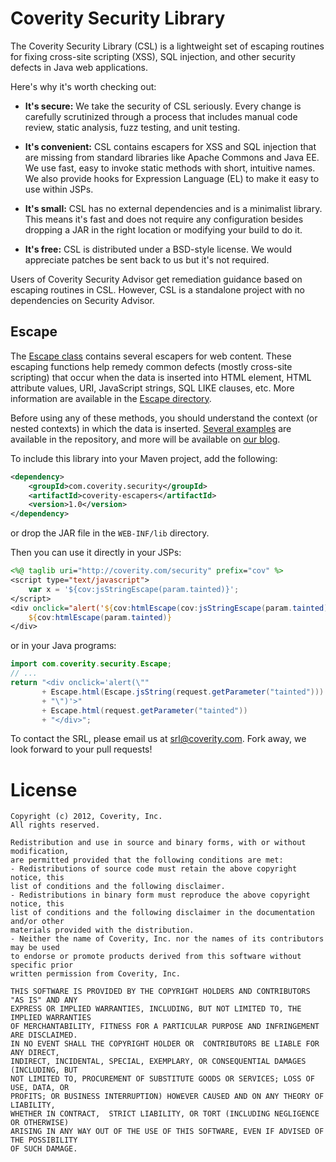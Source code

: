 # Coverity Security Library
The Coverity Security Library (CSL) is a lightweight set of escaping routines for fixing cross-site scripting (XSS), SQL injection, and other security defects in Java web applications.

Here's why it's worth checking out:

* **It's secure:** We take the security of CSL seriously. Every change is carefully scrutinized through a process that includes manual code review, static analysis, fuzz testing, and unit testing.

* **It's convenient:** CSL contains escapers for XSS and SQL injection that are missing from standard libraries like Apache Commons and Java EE.  We use fast, easy to invoke static methods with short, intuitive names.  We also provide hooks for Expression Language (EL) to make it easy to use within JSPs.

* **It's small:** CSL has no external dependencies and is a minimalist library. This means it's fast and does not require any configuration besides dropping a JAR in the right location or modifying your build to do it. 

* **It's free:** CSL is distributed under a BSD-style license.  We would appreciate patches be sent back to us but it's not required.

Users of Coverity Security Advisor get remediation guidance based on escaping routines in CSL.  However, CSL is a standalone project with no dependencies on Security Advisor.


## Escape

The [Escape class](https://github.com/coverity/coverity-security-library/tree/develop/coverity-escapers) contains several escapers for web content. These escaping functions help remedy common defects (mostly cross-site scripting) that occur when the data is inserted into HTML element, HTML attribute values, URI, JavaScript strings, SQL LIKE clauses, etc. More information are available in the [Escape directory](https://github.com/coverity/coverity-security-library/tree/develop/coverity-escapers).

Before using any of these methods, you should understand the context (or nested contexts) in which the data is inserted. [Several examples](https://github.com/coverity/coverity-security-library/tree/develop/coverity-escapers/samples) are available in the repository, and more will be available on [our blog](https://communities.coverity.com/blogs/security).

To include this library into your Maven project, add the following:

```xml
<dependency>
    <groupId>com.coverity.security</groupId>
    <artifactId>coverity-escapers</artifactId>
    <version>1.0</version>
</dependency>
```

or drop the JAR file in the <code>WEB-INF/lib</code> directory.

Then you can use it directly in your JSPs:

```jsp
<%@ taglib uri="http://coverity.com/security" prefix="cov" %>
<script type="text/javascript">
    var x = '${cov:jsStringEscape(param.tainted)}';
</script>
<div onclick="alert('${cov:htmlEscape(cov:jsStringEscape(param.tainted))}')">
    ${cov:htmlEscape(param.tainted)}
</div>
```

or in your Java programs:

```java
import com.coverity.security.Escape;
// ...
return "<div onclick='alert(\"" 
       + Escape.html(Escape.jsString(request.getParameter("tainted")))
       + "\")'>" 
       + Escape.html(request.getParameter("tainted")) 
       + "</div>";
```

To contact the SRL, please email us at <srl@coverity.com>. Fork away, we look forward to your pull requests!

# License
    Copyright (c) 2012, Coverity, Inc. 
    All rights reserved.

    Redistribution and use in source and binary forms, with or without modification, 
    are permitted provided that the following conditions are met:
    - Redistributions of source code must retain the above copyright notice, this 
    list of conditions and the following disclaimer.
    - Redistributions in binary form must reproduce the above copyright notice, this
    list of conditions and the following disclaimer in the documentation and/or other
    materials provided with the distribution.
    - Neither the name of Coverity, Inc. nor the names of its contributors may be used
    to endorse or promote products derived from this software without specific prior 
    written permission from Coverity, Inc.
    
    THIS SOFTWARE IS PROVIDED BY THE COPYRIGHT HOLDERS AND CONTRIBUTORS "AS IS" AND ANY
    EXPRESS OR IMPLIED WARRANTIES, INCLUDING, BUT NOT LIMITED TO, THE IMPLIED WARRANTIES
    OF MERCHANTABILITY, FITNESS FOR A PARTICULAR PURPOSE AND INFRINGEMENT ARE DISCLAIMED.
    IN NO EVENT SHALL THE COPYRIGHT HOLDER OR  CONTRIBUTORS BE LIABLE FOR ANY DIRECT,
    INDIRECT, INCIDENTAL, SPECIAL, EXEMPLARY, OR CONSEQUENTIAL DAMAGES (INCLUDING, BUT
    NOT LIMITED TO, PROCUREMENT OF SUBSTITUTE GOODS OR SERVICES; LOSS OF USE, DATA, OR 
    PROFITS; OR BUSINESS INTERRUPTION) HOWEVER CAUSED AND ON ANY THEORY OF LIABILITY, 
    WHETHER IN CONTRACT,  STRICT LIABILITY, OR TORT (INCLUDING NEGLIGENCE OR OTHERWISE) 
    ARISING IN ANY WAY OUT OF THE USE OF THIS SOFTWARE, EVEN IF ADVISED OF THE POSSIBILITY 
    OF SUCH DAMAGE.
